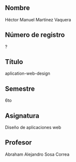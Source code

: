 ## Nombre
Héctor Manuel Martínez Vaquera

## Número de registro
?

## Título
aplication-web-design

## Semestre
6to

## Asignatura
Diseño de aplicaciones web

## Profesor
Abraham Alejandro Sosa Correa